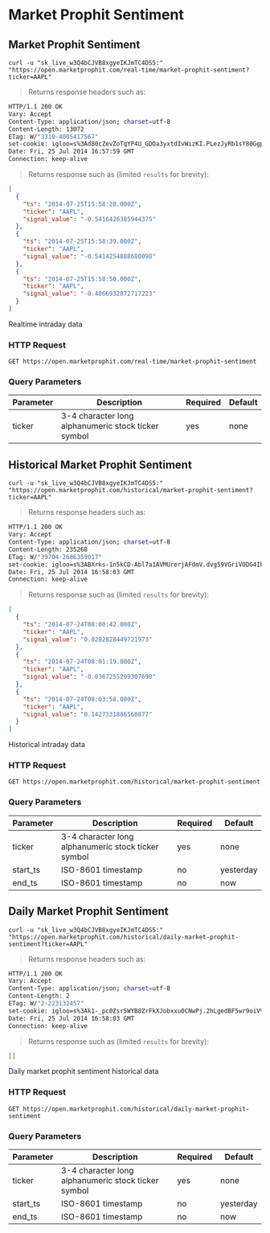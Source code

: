 
# Market Prophit Sentiment


## Market Prophit Sentiment

```shell
curl -u "sk_live_w3Q4bCJVB8xgyeIKJmTC4DS5:" "https://open.marketprophit.com/real-time/market-prophit-sentiment?ticker=AAPL"
```

> Returns response headers such as:

```bash
HTTP/1.1 200 OK
Vary: Accept
Content-Type: application/json; charset=utf-8
Content-Length: 13072
ETag: W/"3310-4005417567"
set-cookie: igloo=s%3Ad80cZevZoTqYP4U_GDOa3yxtdIvWizKI.PLezJyRb1sY80GgpDA%2FbhacHgcYUMBJGaMIBjOSy5Yc; Path=/; Expires=Sat, 26 Jul 2014 16:57:59 GMT; HttpOnly
Date: Fri, 25 Jul 2014 16:57:59 GMT
Connection: keep-alive


```

> Returns response such as (limited `results` for brevity):

```json
[
  {
    "ts": "2014-07-25T15:58:28.000Z",
    "ticker": "AAPL",
    "signal_value": "-0.5416426385944375"
  },
  {
    "ts": "2014-07-25T15:58:39.000Z",
    "ticker": "AAPL",
    "signal_value": "-0.5414254888680098"
  },
  {
    "ts": "2014-07-25T15:58:50.000Z",
    "ticker": "AAPL",
    "signal_value": "-0.4866932872717223"
  }
]
```

Realtime intraday data

### HTTP Request

`GET https://open.marketprophit.com/real-time/market-prophit-sentiment`

### Query Parameters

Parameter | Description | Required | Default
--------- | ----------- | -------- | -------
ticker | 3-4 character long alphanumeric stock ticker symbol | yes | none



## Historical Market Prophit Sentiment

```shell
curl -u "sk_live_w3Q4bCJVB8xgyeIKJmTC4DS5:" "https://open.marketprophit.com/historical/market-prophit-sentiment?ticker=AAPL"
```

> Returns response headers such as:

```bash
HTTP/1.1 200 OK
Vary: Accept
Content-Type: application/json; charset=utf-8
Content-Length: 235268
ETag: W/"39704-2686359017"
set-cookie: igloo=s%3ABXrks-1n5kCD-Abl7a1AVMUrerjAFdmV.dvg59VGriVODG4Ibr3HefVTDZNvnDSM%2BG50KQ6Q0Cvc; Path=/; Expires=Sat, 26 Jul 2014 16:58:03 GMT; HttpOnly
Date: Fri, 25 Jul 2014 16:58:03 GMT
Connection: keep-alive


```

> Returns response such as (limited `results` for brevity):

```json
[
  {
    "ts": "2014-07-24T08:00:42.000Z",
    "ticker": "AAPL",
    "signal_value": "0.0282828449721973"
  },
  {
    "ts": "2014-07-24T08:01:19.000Z",
    "ticker": "AAPL",
    "signal_value": "-0.0367255209307690"
  },
  {
    "ts": "2014-07-24T08:03:58.000Z",
    "ticker": "AAPL",
    "signal_value": "0.1427331886560877"
  }
]
```

Historical intraday data

### HTTP Request

`GET https://open.marketprophit.com/historical/market-prophit-sentiment`

### Query Parameters

Parameter | Description | Required | Default
--------- | ----------- | -------- | -------
ticker | 3-4 character long alphanumeric stock ticker symbol | yes | none
start_ts | ISO-8601 timestamp | no | yesterday
end_ts | ISO-8601 timestamp | no | now


## Daily Market Prophit Sentiment

```shell
curl -u "sk_live_w3Q4bCJVB8xgyeIKJmTC4DS5:" "https://open.marketprophit.com/historical/daily-market-prophit-sentiment?ticker=AAPL"
```

> Returns response headers such as:

```bash
HTTP/1.1 200 OK
Vary: Accept
Content-Type: application/json; charset=utf-8
Content-Length: 2
ETag: W/"2-223132457"
set-cookie: igloo=s%3Ak1-_pc0Zsr5WYB8ZrFkXJobxxu0CNwPj.2hLgedBF5wr9oiV%2Fr%2FSpXVCyAl1SR7PbjIkdbXbJVu4; Path=/; Expires=Sat, 26 Jul 2014 16:58:03 GMT; HttpOnly
Date: Fri, 25 Jul 2014 16:58:03 GMT
Connection: keep-alive


```

> Returns response such as (limited `results` for brevity):

```json
[]
```

Daily market prophit sentiment historical data

### HTTP Request

`GET https://open.marketprophit.com/historical/daily-market-prophit-sentiment`

### Query Parameters

Parameter | Description | Required | Default
--------- | ----------- | -------- | -------
ticker | 3-4 character long alphanumeric stock ticker symbol | yes | none
start_ts | ISO-8601 timestamp | no | yesterday
end_ts | ISO-8601 timestamp | no | now
